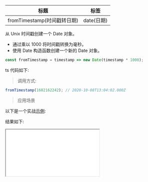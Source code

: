 | 标题                        | 标签       |
| --------------------------- | ---------- |
| fromTimestamp(时间戳转日期) | date(日期) |

从 Unix 时间戳创建一个 Date 对象。

- 通过乘以 1000 将时间戳转换为毫秒。
- 使用 Date 构造函数创建一个新的 Date 对象。

```js
const fromTimestamp = timestamp => new Date(timestamp * 1000);
```

ts 代码如下:

<div class="code-editor" data-url="codes/javascript/ts/from-timestamp.ts" data-language="typescript"></div>

> 调用方式:

```js
fromTimestamp(1602162242); // 2020-10-08T13:04:02.000Z
```

> 应用场景

以下是一个实战<a href="codes/javascript/html/from-timestamp.html" target="_blank" rel="noopener noreferrer">示例</a>:

<div class="code-editor" data-url="codes/javascript/html/from-timestamp.html" data-language="html"></div>

结果如下:

<iframe src="codes/javascript/html/from-timestamp.html"></iframe>
